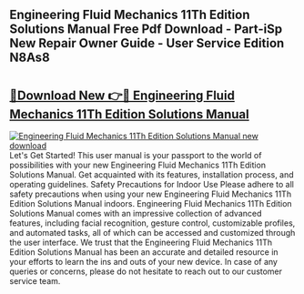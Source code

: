 ## Engineering Fluid Mechanics 11Th Edition Solutions Manual Free Pdf Download - Part-iSp New Repair Owner Guide - User Service Edition N8As8

# <h2><a href="http://bc28502.oget.top/?id=Engineering+Fluid+Mechanics+11Th+Edition+Solutions+Manual">🔗Download New 👉🔴 Engineering Fluid Mechanics 11Th Edition Solutions Manual</a></h2>

[![Engineering Fluid Mechanics 11Th Edition Solutions Manual new download](https://i.imgur.com/5g1atiW.png)](http://bc28502.oget.top/?id=Engineering+Fluid+Mechanics+11Th+Edition+Solutions+Manual)
Let's Get Started! This user manual is your passport to the world of possibilities with your new Engineering Fluid Mechanics 11Th Edition Solutions Manual. Get acquainted with its features, installation process, and operating guidelines. Safety Precautions for Indoor Use Please adhere to all safety precautions when using your new Engineering Fluid Mechanics 11Th Edition Solutions Manual indoors. Engineering Fluid Mechanics 11Th Edition Solutions Manual comes with an impressive collection of advanced features, including facial recognition, gesture control, customizable profiles, and automated tasks, all of which can be accessed and customized through the user interface. We trust that the Engineering Fluid Mechanics 11Th Edition Solutions Manual has been an accurate and detailed resource in your efforts to learn the ins and outs of your new device. In case of any queries or concerns, please do not hesitate to reach out to our customer service team.
